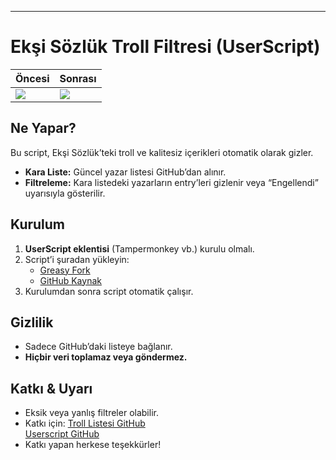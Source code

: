 ---
# Ekşi Sözlük Troll Filtresi (UserScript)


| Öncesi                                | Sonrası                                  |
| ------------------------------------- | ---------------------------------------- |
| ![](https://i.imgur.com/cbTkjLj.jpeg) | ![](https://files.catbox.moe/0fbkng.png) |


## Ne Yapar?


Bu script, Ekşi Sözlük’teki troll ve kalitesiz içerikleri otomatik olarak gizler.


- **Kara Liste:** Güncel yazar listesi GitHub’dan alınır.  
- **Filtreleme:** Kara listedeki yazarların entry’leri gizlenir veya “Engellendi” uyarısıyla gösterilir.


## Kurulum


1. **UserScript eklentisi** (Tampermonkey vb.) kurulu olmalı.  
2. Script’i şuradan yükleyin:  
   - [Greasy Fork](https://greasyfork.org/en/scripts/532430-anti-troll)  
   - [GitHub Kaynak](https://raw.githubusercontent.com/bat9254/anti-troll/refs/heads/main/anti-troll.js)  
3. Kurulumdan sonra script otomatik çalışır.


## Gizlilik


- Sadece GitHub’daki listeye bağlanır.  
- **Hiçbir veri toplamaz veya göndermez.**


## Katkı & Uyarı


- Eksik veya yanlış filtreler olabilir.  
- Katkı için:
[Troll Listesi GitHub](https://github.com/bat9254/troll-list/)  
[Userscript GitHub](https://github.com/bat9254/anti-troll/tree/main)
- Katkı yapan herkese teşekkürler!
